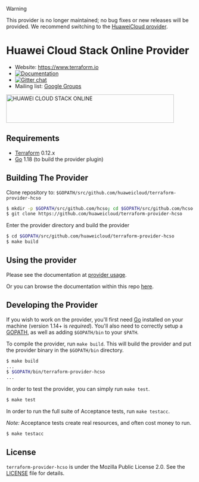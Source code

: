 > [!WARNING]
> This provider is no longer maintained; no bug fixes or new releases will be provided.
> We recommend switching to the [HuaweiCloud provider](https://registry.terraform.io/providers/huaweicloud/huaweicloud/latest).

Huawei Cloud Stack Online Provider
==============================

<!-- markdownlint-disable-next-line MD034 -->
* Website: https://www.terraform.io
* [![Documentation](https://img.shields.io/badge/documentation-blue)](https://registry.terraform.io/providers/huaweicloud/hcso/latest/docs)
* [![Gitter chat](https://badges.gitter.im/hashicorp-terraform/Lobby.png)](https://gitter.im/hashicorp-terraform/Lobby)
* Mailing list: [Google Groups](http://groups.google.com/group/terraform-tool)

<a href="https://www.huaweicloud.com/intl/en-us/product/huaweicloudstack.html">
  <img src="./docs/img/huaweicloudstack_log.png"
    alt="HUAWEI CLOUD STACK ONLINE" width="450px" height="76px">
</a>

Requirements
------------

* [Terraform](https://www.terraform.io/downloads.html) 0.12.x
* [Go](https://golang.org/doc/install) 1.18 (to build the provider plugin)

Building The Provider
---------------------

Clone repository to: `$GOPATH/src/github.com/huaweicloud/terraform-provider-hcso`

```sh
$ mkdir -p $GOPATH/src/github.com/hcso; cd $GOPATH/src/github.com/hcso
$ git clone https://github.com/huaweicloud/terraform-provider-hcso
```

Enter the provider directory and build the provider

```sh
$ cd $GOPATH/src/github.com/huaweicloud/terraform-provider-hcso
$ make build
```

Using the provider
------------------

Please see the documentation at [provider usage](docs/index.md).

Or you can browse the documentation within this
repo [here](https://github.com/huaweicloud/terraform-provider-hcso/tree/master/docs).

Developing the Provider
-----------------------

If you wish to work on the provider, you'll first need [Go](http://www.golang.org) installed
on your machine (version 1.14+ is *required*).
You'll also need to correctly setup a [GOPATH](http://golang.org/doc/code.html#GOPATH),
as well as adding `$GOPATH/bin` to your `$PATH`.

To compile the provider, run `make build`.
This will build the provider and put the provider binary in the `$GOPATH/bin` directory.

```sh
$ make build
...
$ $GOPATH/bin/terraform-provider-hcso
...
```

In order to test the provider, you can simply run `make test`.

```sh
$ make test
```

In order to run the full suite of Acceptance tests, run `make testacc`.

*Note:* Acceptance tests create real resources, and often cost money to run.

```sh
$ make testacc
```

License
-------

`terraform-provider-hcso` is under the Mozilla Public License 2.0. See the [LICENSE](LICENSE) file for details.
